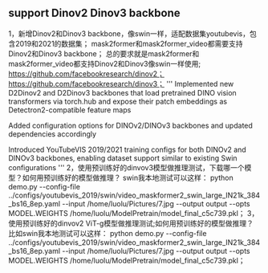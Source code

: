 ## support Dinov2 Dinov3 backbone
1，新增Dinov2和Dinov3 backbone，像swin一样，适配数据集youtubevis，包含2019和2021的数据集；
mask2former和mask2former_video都需要支持Dinov2和Dinov3 backbone；
总的要求就是mask2former和mask2former_video都支持Dinov2和Dinov3像swin一样使用;
https://github.com/facebookresearch/dinov2；
https://github.com/facebookresearch/dinov3；
'''
Implemented new D2Dinov2 and D2Dinov3 backbones that load pretrained DINO vision transformers via torch.hub and expose their patch embeddings as Detectron2-compatible feature maps

Added configuration options for DINOv2/DINOv3 backbones and updated dependencies accordingly

Introduced YouTubeVIS 2019/2021 training configs for both DINOv2 and DINOv3 backbones, enabling dataset support similar to existing Swin configurations
'''
2，使用预训练好的dinvov3模型做推理测试，下载哪一个模型？如何用预训练好的模型做推理？
swin我本地测试可以这样：
python demo.py --config-file ../configs/youtubevis_2019/swin/video_maskformer2_swin_large_IN21k_384_bs16_8ep.yaml   --input /home/luolu/Pictures/7.jpg  --output output  --opts MODEL.WEIGHTS /home/luolu/ModelPretrain/model_final_c5c739.pkl；
3，使用预训练好的dinvov2 ViT-g模型做推理测试;如何用预训练好的模型做推理？
比如swin我本地测试可以这样：
python demo.py --config-file ../configs/youtubevis_2019/swin/video_maskformer2_swin_large_IN21k_384_bs16_8ep.yaml   --input /home/luolu/Pictures/7.jpg  --output output  --opts MODEL.WEIGHTS /home/luolu/ModelPretrain/model_final_c5c739.pkl；
